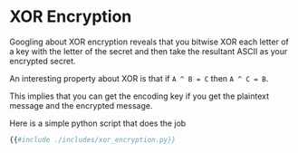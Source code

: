 # XOR Encryption

Googling about XOR encryption reveals that you bitwise XOR each letter of a key with the letter of the secret and then take the resultant ASCII as your encrypted secret.

An interesting property about XOR is that if `A ^ B = C` then `A ^ C = B`.

This implies that you can get the encoding key if you get the plaintext message and the encrypted message.

Here is a simple python script that does the job

```py
{{#include ./includes/xor_encryption.py}}
```
